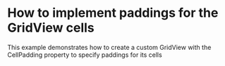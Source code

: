 # How to implement paddings for the GridView cells


<p>This example demonstrates how to create a custom GridView with the CellPadding property to specify paddings for its cells</p>

<br/>


